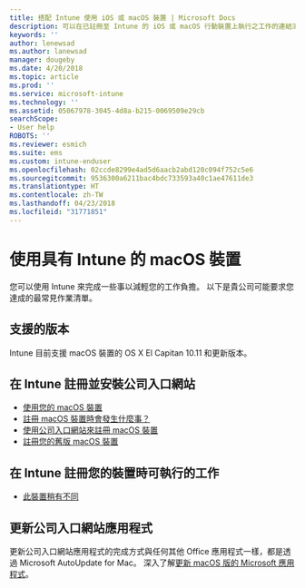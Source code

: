 ```yaml
---
title: 搭配 Intune 使用 iOS 或 macOS 裝置 | Microsoft Docs
description: 可以在已註冊至 Intune 的 iOS 或 macOS 行動裝置上執行之工作的連結清單
keywords: ''
author: lenewsad
ms.author: lanewsad
manager: dougeby
ms.date: 4/20/2018
ms.topic: article
ms.prod: ''
ms.service: microsoft-intune
ms.technology: ''
ms.assetid: 05067978-3045-4d8a-b215-0069509e29cb
searchScope:
- User help
ROBOTS: ''
ms.reviewer: esmich
ms.suite: ems
ms.custom: intune-enduser
ms.openlocfilehash: 02ccde8299e4ad5d6aacb2abd120c094f752c5e6
ms.sourcegitcommit: 9536300a6211bac4bdc733593a40c1ae47611de3
ms.translationtype: HT
ms.contentlocale: zh-TW
ms.lasthandoff: 04/23/2018
ms.locfileid: "31771851"
---
```

# <a name="using-your-macos-device-with-intune"></a>使用具有 Intune 的 macOS 裝置

您可以使用 Intune 來完成一些事以減輕您的工作負擔。 以下是貴公司可能要求您達成的最常見作業清單。

## <a name="supported-versions"></a>支援的版本

Intune 目前支援 macOS 裝置的 OS X El Capitan 10.11 和更新版本。

## <a name="enrolling-into-intune-and-installing-the-company-portal"></a>在 Intune 註冊並安裝公司入口網站

- [使用您的 macOS 裝置](using-your-macos-device-with-intune.md)
- [註冊 macOS 裝置時會發生什麼事？](what-happens-if-you-install-the-company-portal-app-and-enroll-your-device-in-intune-macos.md)
- [使用公司入口網站來註冊 macOS 裝置](enroll-your-device-in-intune-macos-cp.md)
- [註冊您的舊版 macOS 裝置](enroll-your-device-in-intune-macos-legacy.md)


## <a name="things-you-can-do-when-your-device-is-enrolled-in-intune"></a>在 Intune 註冊您的裝置時可執行的工作

- [此裝置稍有不同](device-little-different-jamf.md)

## <a name="updating-the-company-portal-app"></a>更新公司入口網站應用程式

更新公司入口網站應用程式的完成方式與任何其他 Office 應用程式一樣，都是透過 Microsoft AutoUpdate for Mac。 深入了解[更新 macOS 版的 Microsoft 應用程式](https://support.office.com/article/Check-for-Office-for-Mac-updates-automatically-bfd1e497-c24d-4754-92ab-910a4074d7c1)。

